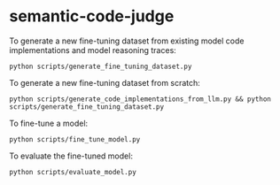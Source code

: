 # semantic-code-judge

To generate a new fine-tuning dataset from existing model code implementations and model reasoning traces:
```
python scripts/generate_fine_tuning_dataset.py
```

To generate a new fine-tuning dataset from scratch:
```
python scripts/generate_code_implementations_from_llm.py && python scripts/generate_fine_tuning_dataset.py
```

To fine-tune a model:
```
python scripts/fine_tune_model.py
```

To evaluate the fine-tuned model:
```
python scripts/evaluate_model.py
```